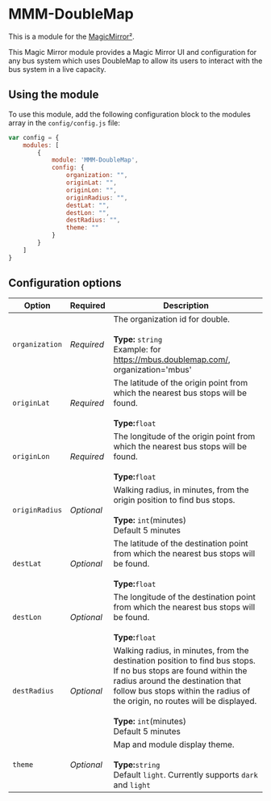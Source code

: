 # MMM-DoubleMap

This is a module for the [MagicMirror²](https://github.com/MichMich/MagicMirror/).

This Magic Mirror module provides a Magic Mirror UI and configuration for any bus system which uses DoubleMap to allow its users to interact with the bus system in a live capacity.

## Using the module

To use this module, add the following configuration block to the modules array in the `config/config.js` file:
```js
var config = {
    modules: [
        {
            module: 'MMM-DoubleMap',
            config: {
                organization: "",
                originLat: "",
                originLon: "",
                originRadius: "",
                destLat: "",
                destLon: "",
                destRadius: "",
                theme: ""
            }
        }
    ]
}
```

## Configuration options

| Option           | Required   | Description
|----------------- |----------- |-----------
| `organization`   | *Required* | The organization id for double.<br><br>**Type:** `string` <br>Example: for https://mbus.doublemap.com/, organization='mbus'
| `originLat`      | *Required* | The latitude of the origin point from which the nearest bus stops will be found. <br><br>**Type:**`float`
| `originLon`      | *Required* | The longitude of the origin point from which the nearest bus stops will be found. <br><br>**Type:**`float`
| `originRadius`   | *Optional* | Walking radius, in minutes, from the origin position to find bus stops. <br><br>**Type:** `int`(minutes) <br>Default 5 minutes
| `destLat`        | *Optional* | The latitude of the destination point from which the nearest bus stops will be found. <br><br>**Type:**`float`
| `destLon`        | *Optional* | The longitude of the destination point from which the nearest bus stops will be found. <br><br>**Type:**`float`
| `destRadius`     | *Optional* | Walking radius, in minutes, from the destination position to find bus stops. If no bus stops are found within the radius around the destination that follow bus stops within the radius of the origin, no routes will be displayed.<br><br>**Type:** `int`(minutes) <br>Default 5 minutes
| `theme`          | *Optional* | Map and module display theme.<br><br>**Type:**`string`<br>Default `light`. Currently supports `dark` and `light`
